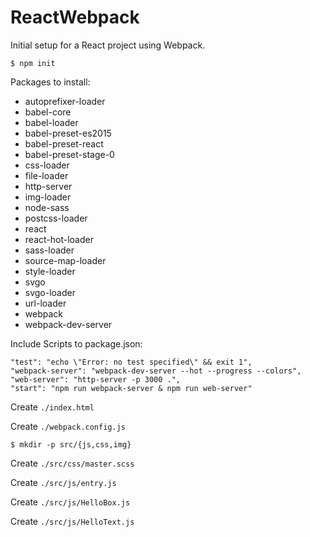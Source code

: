 # ReactWebpack

Initial setup for a React project using Webpack.

```
$ npm init
```

Packages to install:

* autoprefixer-loader
* babel-core
* babel-loader
* babel-preset-es2015
* babel-preset-react
* babel-preset-stage-0
* css-loader
* file-loader
* http-server
* img-loader
* node-sass
* postcss-loader
* react
* react-hot-loader
* sass-loader
* source-map-loader
* style-loader
* svgo
* svgo-loader
* url-loader
* webpack
* webpack-dev-server

Include Scripts to package.json:

```
"test": "echo \"Error: no test specified\" && exit 1",
"webpack-server": "webpack-dev-server --hot --progress --colors",
"web-server": "http-server -p 3000 .",
"start": "npm run webpack-server & npm run web-server"
```

Create `./index.html`

Create `./webpack.config.js`

```
$ mkdir -p src/{js,css,img}
```

Create `./src/css/master.scss`

Create `./src/js/entry.js`

Create `./src/js/HelloBox.js`

Create `./src/js/HelloText.js`
